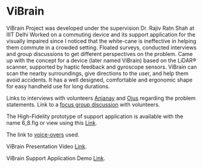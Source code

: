 # ViBrain

ViBrain Project was developed under the supervision Dr. Rajiv Ratn Shah at IIIT Delhi
Worked on a commuting device and its support application for the visually impaired since I noticed that the white-cane is ineffective in helping them commute in a crowded setting. Floated surveys, conducted interviews and group discussions to get different perspectives on the problem. Came up with the concept for a device (later named ViBrain) based on the LiDAR®️ scanner, supported by haptic feedback and gyroscope sensors. ViBrain can scan the nearby surroundings, give directions to the user, and help them avoid accidents. It has a well designed, comfortable and ergonomic shape for easy handheld use for long durations.

Links to interviews with volunteers [Anjanay][4] and [Ojus][5] regarding the problem statements.
Link to a [focus group discussion][6] with volunteers.

The High-Fidelity prototype of support application is available with the name 6_8.fig or view using this [Link][3].

The link to [voice-overs][7] used.

ViBrain Presentation Video [Link][1].

ViBrain Support Application Demo [Link][2].

[1]: https://drive.google.com/file/d/1TaNc6Bq64s1vZo77oFaJ4LdHGZ-Nzgw4/view?usp=sharing
[2]: https://youtu.be/8G76Yl9aVRM
[3]: https://www.figma.com/proto/9qre297vq89Rc5LWll37h8/6_8?node-id=110%3A23&scaling=scale-down&page-id=0%3A1&starting-point-node-id=110%3A23&show-proto-sidebar=1
[4]: https://drive.google.com/drive/folders/14bj6Sp3dCgKGy8nF84BEJxOgm9fwgdrX?usp=sharing 
[5]: https://drive.google.com/drive/folders/1IZqk028NhB9F5ZLL8QWNGVYXWonhmpCS?usp=sharing 
[6]: https://drive.google.com/drive/folders/15PuaNedJ419WRb5fiysowbrnK6rA-oAF?usp=sharing
[7]: https://drive.google.com/drive/folders/16Z8ygEfMa0gBsc7-LriJUZFmE7Bb4suh?usp=sharing
